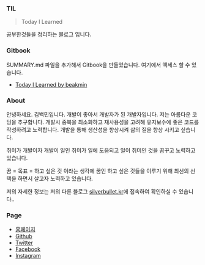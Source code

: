 ### TIL

> Today I Learned

공부한것들을 정리하는 블로그 입니다.

### Gitbook

SUMMARY.md 파일을 추가해서 Gitbook을 만들었습니다. 여기에서 액세스 할 수 있습니다.

-	[Today I Learned by beakmin](https://silverbullet087.gitbooks.io/today-i-learned/content/)

### About

안녕하세요. 김백민입니다. 개발이 좋아서 개발자가 된 개발자입니다. 저는 아름다운 코딩을 추구합니다. 개발시 중복을 최소화하고 재사용성을 고려해 유지보수에 좋은 코드를 작성하려고 노력합니다. 개발을 통해 생산성을 향상시켜 삶의 질을 향상 시키고 싶습니다.

취미가 개발이자 개발이 일인 취미가 일에 도움되고 일이 취미인 것을 꿈꾸고 노력하고 있습니다.

꿈 = 목표 = 하고 싶은 것 이라는 생각에 꿈인 하고 싶은 것들을 이루기 위해 최선의 선택을 하면서 살고자 노력하고 있습니다.

저의 자세한 정보는 저의 다른 블로그 [silverbullet.kr](http://silverbullet.kr/)에 접속하여 확인하실 수 있습니다..

### Page

-	[홈페이지](http://silverbullet.kr/)
-	[Github](https://github.com/silverbullet087)
-	[Twitter](https://twitter.com/SilverBullet21)
-	[Facebook](https://www.facebook.com/kim.baekmin.5)
-	[Instagram](https://www.instagram.com/silverbullet087/)
